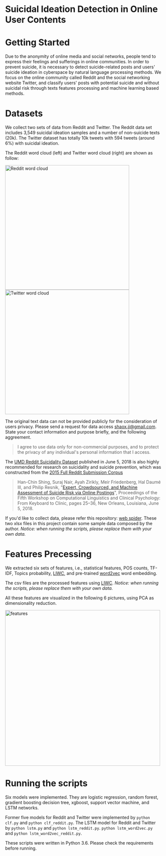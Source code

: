 # Suicidal Ideation Detection in Online User Contents

# Getting Started
Due to the anonymity of online media and social networks, people tend to express their feelings and sufferings in online communities.
In order to prevent suicide, it is necessary to detect suicide-related posts and users' suicide ideation in cyberspace by natural language processing methods.
We focus on the online community called Reddit and the social networking website Twitter, and classify users' posts with potential suicide and without suicidal risk through texts features processing and machine learning based methods.


# Datasets
We collect two sets of data from Reddit and Twitter.
The Reddit data set includes 3,549 suicidal ideation samples and a number of non-suicide texts (20k). The Twitter dataset has totally 10k tweets with 594 tweets (around 6\%) with suicidal ideation.

The Reddit word cloud (left) and Twitter word cloud (right) are shown as follow:

<img width="400" alt="Reddit word cloud" src="https://github.com/shaoxiongji/sw-detection/blob/master/output/reddit.jpg"><img width="400" alt="Twitter word cloud" src="https://github.com/shaoxiongji/sw-detection/blob/master/output/twitter.jpg">

The original text data can not be provided publicly for the consideration of users privacy.
Please send a request for data access shaox.ji@gmail.com. State your contact information and purpose briefly, and the following aggreement.
> I agree to use data only for non-commercial purposes, and to protect the privacy of any individual's personal information that I access.


The [UMD Reddit Suicidality Dataset](http://users.umiacs.umd.edu/~resnik/umd_reddit_suicidality_dataset.html) published in June 5, 2018 is also highly recommended for research on suicidality and suicide prevention, which was constructed from the [2015 Full Reddit Submission Corpus](https://www.reddit.com/r/datasets/comments/3mg812/full_reddit_submission_corpus_now_available_2006/)
> Han-Chin Shing, Suraj Nair, Ayah Zirikly, Meir Friedenberg, Hal Daumé III, and Philip Resnik, "[Expert, Crowdsourced, and Machine Assessment of Suicide Risk via Online Postings](http://aclweb.org/anthology/W18-0603)", Proceedings of the Fifth Workshop on Computational Linguistics and Clinical Psychology: From Keyboard to Clinic, pages 25–36, New Orleans, Louisiana, June 5, 2018.

If you'd like to collect data, please refer this repository: [web spider](https://github.com/shaoxiongji/webspider-eda).
These two xlsx files in this project contain some sample data composed by the author.
*Notice: when running the scripts, please replace them with your own data.*

# Features Precessing
We extracted six sets of features, i.e., statistical features, POS counts, TF-IDF, Topics probability, [LIWC](http://liwc.wpengine.com), and pre-trained [word2vec](https://radimrehurek.com/gensim/models/word2vec.html) word embedding.

The csv files are the processed features using [LIWC](http://liwc.wpengine.com).
*Notice: when running the scripts, please replace them with your own data.*

All these features are visualized in the following 6 pictures, using PCA as dimensionality reduction.

<img width="500" alt="features" src="https://github.com/shaoxiongji/sw-detection/blob/master/output/all.png">

# Running the scripts
Six models were implemented. They are logistic regression, random forest, gradient boosting decision tree, xgboost, support vector machine, and LSTM networks.

Former five models for Reddit and Twitter were implemented by
`python clf.py`
and
`python clf_reddit.py`.
The LSTM model for Reddit and Twitter by
`python lstm.py` and `python lstm_reddit.py`.
`python lstm_word2vec.py` and `python lstm_word2vec_reddit.py`.

These scripts were written in Python 3.6. Please check the requirements before running.
